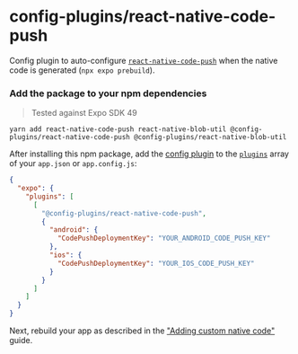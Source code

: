 # config-plugins/react-native-code-push

Config plugin to auto-configure [`react-native-code-push`][lib] when the native code is generated (`npx expo prebuild`).

### Add the package to your npm dependencies

> Tested against Expo SDK 49

```
yarn add react-native-code-push react-native-blob-util @config-plugins/react-native-code-push @config-plugins/react-native-blob-util
```

After installing this npm package, add the [config plugin](https://docs.expo.io/guides/config-plugins/) to the [`plugins`](https://docs.expo.io/versions/latest/config/app/#plugins) array of your `app.json` or `app.config.js`:

```json
{
  "expo": {
    "plugins": [
      [
        "@config-plugins/react-native-code-push",
        {
          "android": {
            "CodePushDeploymentKey": "YOUR_ANDROID_CODE_PUSH_KEY"
          },
          "ios": {
            "CodePushDeploymentKey": "YOUR_IOS_CODE_PUSH_KEY"
          }
        }
      ]
    ]
  }
}
```

Next, rebuild your app as described in the ["Adding custom native code"](https://docs.expo.io/workflow/customizing/) guide.

[lib]: https://www.npmjs.com/package/react-native-code-push
